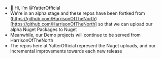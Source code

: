 - 👋 Hi, I’m @YatterOfficial
- We're in an alpha stage and these repos have been fortked from (https://github.com/HarrisonOfTheNorth)[https://github.com/HarrisonOfTheNorth] so that we can upload our alpha Nuget Packages to Nuget
- Meanwhile, our Demo projects will continue to be served from HarrisonOfTheNorth
- The repos here at YatterOfficial represent the Nuget uploads, and our incremental improvements towards each new release


<!---
YatterOfficial/YatterOfficial is a ✨ special ✨ repository because its `README.md` (this file) appears on your GitHub profile.
You can click the Preview link to take a look at your changes.
--->
